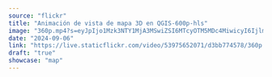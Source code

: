 ```yaml
---
source: "flickr"
title: "Animación de vista de mapa 3D en QGIS-600p-hls"
image: "360p.mp4?s=eyJpIjo1Mzk3NTY1MjA3MSwiZSI6MTcyOTM5MDc4MiwicyI6IjlmMTg0MDcyNDI0N2QyYmIwZGEyZjQ4OTYxY2RlZjUwYmJkN2RiMjgiLCJ2IjoxfQ.mp4"
date: "2024-09-06"
link: "https://live.staticflickr.com/video/53975652071/d3bb774578/360p.mp4?s=eyJpIjo1Mzk3NTY1MjA3MSwiZSI6MTcyOTM5MDc4MiwicyI6IjlmMTg0MDcyNDI0N2QyYmIwZGEyZjQ4OTYxY2RlZjUwYmJkN2RiMjgiLCJ2IjoxfQ"
draft: "true"
showcase: "map"
---
```

